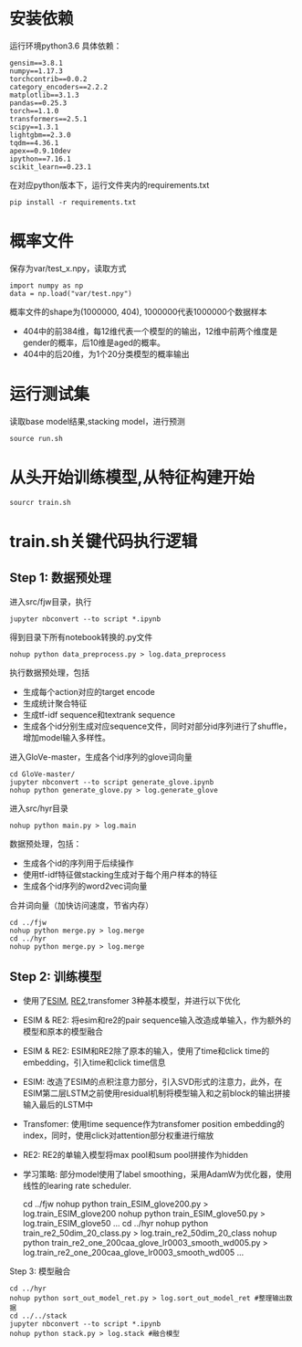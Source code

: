 # 安装依赖
运行环境python3.6
具体依赖：

    gensim==3.8.1
    numpy==1.17.3
    torchcontrib==0.0.2
    category_encoders==2.2.2
    matplotlib==3.1.3
    pandas==0.25.3
    torch==1.1.0
    transformers==2.5.1
    scipy==1.3.1
    lightgbm==2.3.0
    tqdm==4.36.1
    apex==0.9.10dev
    ipython==7.16.1
    scikit_learn==0.23.1

在对应python版本下，运行文件夹内的requirements.txt

    pip install -r requirements.txt

# 概率文件

保存为var/test_x.npy，读取方式

    import numpy as np
    data = np.load("var/test.npy")

概率文件的shape为(1000000, 404), 1000000代表1000000个数据样本

- 404中的前384维，每12维代表一个模型的的输出，12维中前两个维度是gender的概率，后10维是aged的概率。
- 404中的后20维，为1个20分类模型的概率输出


# 运行测试集

读取base model结果,stacking model，进行预测

    source run.sh

# 从头开始训练模型,从特征构建开始

    sourcr train.sh
    
# train.sh关键代码执行逻辑

## Step 1: 数据预处理
进入src/fjw目录，执行

    jupyter nbconvert --to script *.ipynb
    
得到目录下所有notebook转换的.py文件
    
    nohup python data_preprocess.py > log.data_preprocess

执行数据预处理，包括
- 生成每个action对应的target encode
- 生成统计聚合特征
- 生成tf-idf sequence和textrank sequence
- 生成各个id分别生成对应sequence文件，同时对部分id序列进行了shuffle，增加model输入多样性。

进入GloVe-master，生成各个id序列的glove词向量

    cd GloVe-master/
    jupyter nbconvert --to script generate_glove.ipynb
    nohup python generate_glove.py > log.generate_glove


进入src/hyr目录

    nohup python main.py > log.main
    
数据预处理，包括：
- 生成各个id的序列用于后续操作
- 使用tf-idf特征做stacking生成对于每个用户样本的特征
- 生成各个id序列的word2vec词向量

合并词向量（加快访问速度，节省内存）

    cd ../fjw
    nohup python merge.py > log.merge
    cd ../hyr
    nohup python merge.py > log.merge

## Step 2: 训练模型

- 使用了[ESIM](https://github.com/coetaur0/ESIM), [RE2](https://github.com/alibaba-edu/simple-effective-text-matching-pytorch),transfomer 3种基本模型，并进行以下优化
- ESIM & RE2: 将esim和re2的pair sequence输入改造成单输入，作为额外的模型和原本的模型融合
- ESIM & RE2: ESIM和RE2除了原本的输入，使用了time和click time的embedding，引入time和click time信息
- ESIM: 改造了ESIM的点积注意力部分，引入SVD形式的注意力，此外，在ESIM第二层LSTM之前使用residual机制将模型输入和之前block的输出拼接输入最后的LSTM中
- Transfomer: 使用time sequence作为transfomer position embedding的index，同时，使用click对attention部分权重进行缩放
- RE2: RE2的单输入模型将max pool和sum pool拼接作为hidden
- 学习策略: 部分model使用了label smoothing，采用AdamW为优化器，使用线性的learing rate scheduler.


    cd ../fjw
    nohup python train_ESIM_glove200.py > log.train_ESIM_glove200
    nohup python train_ESIM_glove50.py > log.train_ESIM_glove50 ...
    cd ../hyr
    nohup python train_re2_50dim_20_class.py > log.train_re2_50dim_20_class
    nohup python train_re2_one_200caa_glove_lr0003_smooth_wd005.py > log.train_re2_one_200caa_glove_lr0003_smooth_wd005 ...
    

Step 3: 模型融合

    cd ../hyr
    nohup python sort_out_model_ret.py > log.sort_out_model_ret #整理输出数据
    cd ../../stack
    jupyter nbconvert --to script *.ipynb
    nohup python stack.py > log.stack #融合模型

